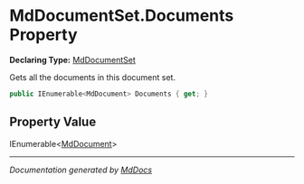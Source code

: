 ﻿# MdDocumentSet.Documents Property

**Declaring Type:** [MdDocumentSet](../index.md)

Gets all the documents in this document set.

```csharp
public IEnumerable<MdDocument> Documents { get; }
```

## Property Value

IEnumerable\<[MdDocument](../../MdDocument/index.md)\>

___

*Documentation generated by [MdDocs](https://github.com/ap0llo/mddocs)*
